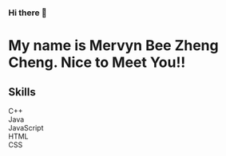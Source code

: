 ### Hi there 👋
# My name is Mervyn Bee Zheng Cheng. Nice to Meet You!!
## Skills 
C++ <br>
Java <br>
JavaScript <br>
HTML <br>
CSS <br>
<!--
**MERVYN3567/MERVYN3567** is a ✨ _special_ ✨ repository because its `README.md` (this file) appears on your GitHub profile.

Here are some ideas to get you started:

- 🔭 I’m currently working on ...
- 🌱 I’m currently learning ...
- 👯 I’m looking to collaborate on ...
- 🤔 I’m looking for help with ...
- 💬 Ask me about ...
- 📫 How to reach me: ...
- 😄 Pronouns: ...
- ⚡ Fun fact: ...
-->
